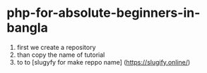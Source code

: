 # php-for-absolute-beginners-in-bangla

1. first we create a repository
2. than copy the name of tutorial 
3. to to [slugyfy for make reppo name] (https://slugify.online/)
